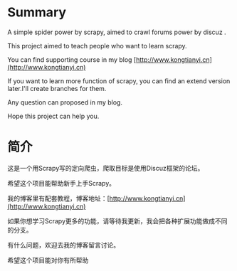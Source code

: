 # Summary
A simple spider power by scrapy, aimed to crawl forums power by discuz .

This project aimed to teach people who want to learn scrapy.

You can find supporting course in my blog [http://www.kongtianyi.cn](http://www.kongtianyi.cn)

If you want to learn more function of scrapy, you can find an extend version later.I'll create branches for them.

Any question can proposed in my blog.

Hope this project can help you.

# 简介
这是一个用Scrapy写的定向爬虫，爬取目标是使用Discuz框架的论坛。

希望这个项目能帮助新手上手Scrapy。

我的博客里有配套教程，博客地址：[http://www.kongtianyi.cn](http://www.kongtianyi.cn)

如果你想学习Scrapy更多的功能，请等待我更新，我会把各种扩展功能做成不同的分支。

有什么问题，欢迎去我的博客留言讨论。

希望这个项目能对你有所帮助
